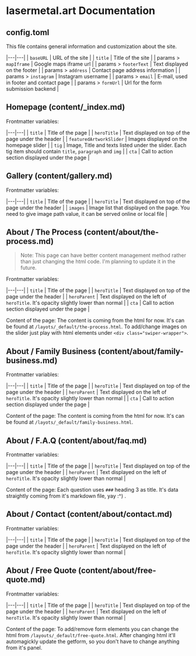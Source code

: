 # lasermetal.art Documentation

## config.toml

This file contains general information and customization about the site.

|---|---|
| `baseURL` | URL of the site |
| `title` | Title of the site |
| params > `mapIframe` | Google maps iframe url |
| params > `footerText` | Text displayed on the footer |
| params > `address` | Contact page address information |
| params > `instagram` | Instagram username |
| params > `email` | E-mail, used in footer and contact page |
| params > `formUrl` | Url for the form submission backend |

## Homepage (content/_index.md)

Frontmatter variables:

|---|---|
| `title` | Title of the page |
| `heroTitle` | Text displayed on top of the page under the header |
| `featuredArtworkSlider` | Images displayed on the homepage slider |
| `tig` | Image, Title and texts listed under the slider. Each tig item should contain `title`, `paragraph` and `img` |
| `cta` | Call to action section displayed under the page |

## Gallery (content/gallery.md)

Frontmatter variables:

|---|---|
| `title` | Title of the page |
| `heroTitle` | Text displayed on top of the page under the header |
| `images` | Image list that displayed on the page. You need to give image path value, it can be served online or local file |

## About / The Process (content/about/the-process.md)

> Note: This page can have better content management method rather than just changing the html code. I'm planning to update
> it in the future.

Frontmatter variables:

|---|---|
| `title` | Title of the page |
| `heroTitle` | Text displayed on top of the page under the header |
| `heroParent` | Text displayed on the left of `heroTitle`. It's opacity slightly lower than normal |
| `cta` | Call to action section displayed under the page |

Content of the page:
The content is coming from the html for now. It's can be found at `/layots/_default/the-process.html`. To add/change images on the
slider just play with html elements under `<div class="swiper-wrapper">`.

## About / Family Business (content/about/family-business.md)

Frontmatter variables:

|---|---|
| `title` | Title of the page |
| `heroTitle` | Text displayed on top of the page under the header |
| `heroParent` | Text displayed on the left of `heroTitle`. It's opacity slightly lower than normal |
| `cta` | Call to action section displayed under the page |

Content of the page:
The content is coming from the html for now. It's can be found at `/layots/_default/family-business.html`.

## About / F.A.Q (content/about/faq.md)

Frontmatter variables:

|---|---|
| `title` | Title of the page |
| `heroTitle` | Text displayed on top of the page under the header |
| `heroParent` | Text displayed on the left of `heroTitle`. It's opacity slightly lower than normal |

Content of the page:
Each question uses `###` heading 3 as title. It's data straightly coming from it's markdown file, yay :^) .

## About / Contact (content/about/contact.md)

Frontmatter variables:

|---|---|
| `title` | Title of the page |
| `heroTitle` | Text displayed on top of the page under the header |
| `heroParent` | Text displayed on the left of `heroTitle`. It's opacity slightly lower than normal |

## About / Free Quote (content/about/free-quote.md)

Frontmatter variables:

|---|---|
| `title` | Title of the page |
| `heroTitle` | Text displayed on top of the page under the header |
| `heroParent` | Text displayed on the left of `heroTitle`. It's opacity slightly lower than normal |

Content of the page:
To add/remove form elements you can change the html from `/layouts/_default/free-quote.html`. After changing html it'll automagickly
update the getform, so you don't have to change anything from it's panel.
